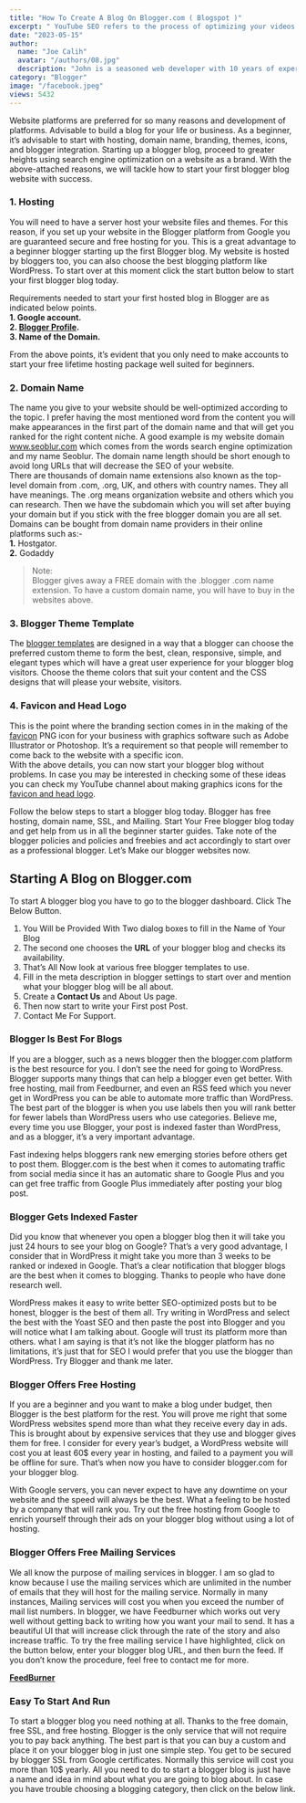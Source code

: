 ```yaml
---
title: "How To Create A Blog On Blogger.com ( Blogspot )"
excerpt: " YouTube SEO refers to the process of optimizing your videos for search engines such as Google and YouTube."
date: "2023-05-15"
author:
  name: "Joe Calih"
  avatar: "/authors/08.jpg"
  description: "John is a seasoned web developer with 10 years of experience in React and Next.js."
category: "Blogger"
image: "/facebook.jpeg"
views: 5432
---
```



Website platforms are preferred for so many reasons and development of platforms. Advisable to build a blog for your life or business. As a beginner, it’s advisable to start with hosting, domain name, branding, themes, icons, and blogger integration. Starting up a blogger blog, proceed to greater heights using search engine optimization on a website as a brand. With the above-attached reasons, we will tackle how to start your first blogger blog website with success.

### 1. Hosting

You will need to have a server host your website files and themes. For this reason, if you set up your website in the Blogger platform from Google you are guaranteed secure and free hosting for you. This is a great advantage to a beginner blogger starting up the first Blogger blog. My website is hosted by bloggers too, you can also choose the best blogging platform like WordPress. To start over at this moment click the start button below to start your first blogger blog today.

Requirements needed to start your first hosted blog in Blogger are as indicated below points.  
**1. Google account.**  
**2. [Blogger Profile](http://blogger.com).**  
**3. Name of the Domain.**

From the above points, it’s evident that you only need to make accounts to start your free lifetime hosting package well suited for beginners.

### 2. Domain Name

The name you give to your website should be well-optimized according to the topic. I prefer having the most mentioned word from the content you will make appearances in the first part of the domain name and that will get you ranked for the right content niche. A good example is my website domain www.seoblur.com which comes from the words search engine optimization and my name Seoblur. The domain name length should be short enough to avoid long URLs that will decrease the SEO of your website.  
There are thousands of domain name extensions also known as the top-level domain from .com, .org, UK, and others with country names. They all have meanings. The .org means organization website and others which you can research. Then we have the subdomain which you will set after buying your domain but if you stick with the free blogger domain you are all set.  
Domains can be bought from domain name providers in their online platforms such as:-  
**1.** Hostgator.  
**2.** Godaddy

> Note:  
> Blogger gives away a FREE domain with the .blogger .com name extension. To have a custom domain name, you will have to buy in the websites above.

### 3. Blogger Theme Template

The [blogger templates](https://joecalih.co.ke/category/blogger/templates/) are designed in a way that a blogger can choose the preferred custom theme to form the best, clean, responsive, simple, and elegant types which will have a great user experience for your blogger blog visitors. Choose the theme colors that suit your content and the CSS designs that will please your website, visitors.

### 4. Favicon and Head Logo

This is the point where the branding section comes in in the making of the [favicon](https://joecalih.co.ke/how-to-add-website-favicon-in-browser-tabs/) PNG icon for your business with graphics software such as Adobe Illustrator or Photoshop. It’s a requirement so that people will remember to come back to the website with a specific icon.  
With the above details, you can now start your blogger blog without problems. In case you may be interested in checking some of these ideas you can check my YouTube channel about making graphics icons for the [favicon and head logo](https://joecalih.co.ke/favicon-sizes-for-all-web-browsers/).

Follow the below steps to start a blogger blog today. Blogger has free hosting, domain name, SSL, and Mailing. Start Your Free blogger blog today and get help from us in all the beginner starter guides. Take note of the blogger policies and policies and freebies and act accordingly to start over as a professional blogger. Let’s Make our blogger websites now.

## Starting A Blog on Blogger.com

To start A blogger blog you have to go to the blogger dashboard. Click The Below Button.

1.  You Will be Provided With Two dialog boxes to fill in the Name of Your Blog
2.  The second one chooses the **URL** of your blogger blog and checks its availability.
3.  That’s All Now look at various free blogger templates to use.
4.  Fill in the meta description in blogger settings to start over and mention what your blogger blog will be all about.
5.  Create a **Contact Us** and About Us page.
6.  Then now start to write your First post Post.
7.  Contact Me For Support.

### Blogger Is Best For Blogs

If you are a blogger, such as a news blogger then the blogger.com platform is the best resource for you. I don’t see the need for going to WordPress. Blogger supports many things that can help a blogger even get better. With free hosting, mail from Feedburner, and even an RSS feed which you never get in WordPress you can be able to automate more traffic than WordPress. The best part of the blogger is when you use labels then you will rank better for fewer labels than WordPress users who use categories. Believe me, every time you use Blogger, your post is indexed faster than WordPress, and as a blogger, it’s a very important advantage.

Fast indexing helps bloggers rank new emerging stories before others get to post them. Blogger.com is the best when it comes to automating traffic from social media since it has an automatic share to Google Plus and you can get free traffic from Google Plus immediately after posting your blog post.

### Blogger Gets Indexed Faster

Did you know that whenever you open a blogger blog then it will take you just 24 hours to see your blog on Google? That’s a very good advantage, I consider that in WordPress it might take you more than 3 weeks to be ranked or indexed in Google. That’s a clear notification that blogger blogs are the best when it comes to blogging. Thanks to people who have done research well.

WordPress makes it easy to write better SEO-optimized posts but to be honest, blogger is the best of them all. Try writing in WordPress and select the best with the Yoast SEO and then paste the post into Blogger and you will notice what I am talking about. Google will trust its platform more than others. what I am saying is that it’s not like the blogger platform has no limitations, it’s just that for SEO I would prefer that you use the blogger than WordPress. Try Blogger and thank me later.

### Blogger Offers Free Hosting

If you are a beginner and you want to make a blog under budget, then Blogger is the best platform for the rest. You will prove me right that some WordPress websites spend more than what they receive every day in ads. This is brought about by expensive services that they use and blogger gives them for free. I consider for every year’s budget, a WordPress website will cost you at least 60$ every year in hosting, and failed to a payment you will be offline for sure. That’s when now you have to consider blogger.com for your blogger blog.

With Google servers, you can never expect to have any downtime on your website and the speed will always be the best. What a feeling to be hosted by a company that will rank you. Try out the free hosting from Google to enrich yourself through their ads on your blogger blog without using a lot of hosting.

### Blogger Offers Free Mailing Services

We all know the purpose of mailing services in blogger. I am so glad to know because I use the mailing services which are unlimited in the number of emails that they will host for the mailing service. Normally in many instances, Mailing services will cost you when you exceed the number of mail list numbers. In blogger, we have Feedburner which works out very well without getting back to writing how you want your mail to send. It has a beautiful UI that will increase click through the rate of the story and also increase traffic. To try the free mailing service I have highlighted, click on the button below, enter your blogger blog URL, and then burn the feed. If you don’t know the procedure, feel free to contact me for more.

**[FeedBurner](http://www.feedburner.com/)**

### Easy To Start And Run

To start a blogger blog you need nothing at all. Thanks to the free domain, free SSL, and free hosting. Blogger is the only service that will not require you to pay back anything. The best part is that you can buy a custom and place it on your blogger blog in just one simple step. You get to be secured by blogger SSL from Google certificates. Normally this service will cost you more than 10$ yearly. All you need to do to start a blogger blog is just have a name and idea in mind about what you are going to blog about. In case you have trouble choosing a blogging category, then click on the below link.
